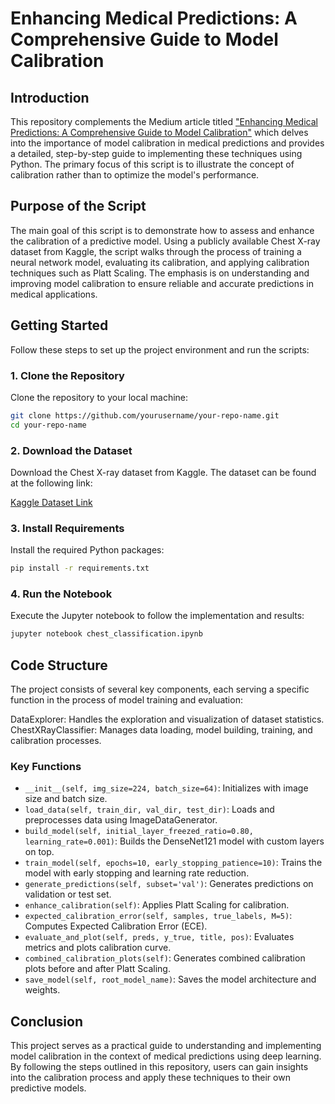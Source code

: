 # Enhancing Medical Predictions: A Comprehensive Guide to Model Calibration

## Introduction

This repository complements the Medium article titled ["Enhancing Medical Predictions: A Comprehensive Guide to Model Calibration"](https://medium.com/@cartelgouabou/enhancing-medical-predictions-a-comprehensive-guide-to-model-calibration-3ea741be88d7) which delves into the importance of model calibration in medical predictions and provides a detailed, step-by-step guide to implementing these techniques using Python. The primary focus of this script is to illustrate the concept of calibration rather than to optimize the model's performance.

## Purpose of the Script

The main goal of this script is to demonstrate how to assess and enhance the calibration of a predictive model. Using a publicly available Chest X-ray dataset from Kaggle, the script walks through the process of training a neural network model, evaluating its calibration, and applying calibration techniques such as Platt Scaling. The emphasis is on understanding and improving model calibration to ensure reliable and accurate predictions in medical applications.

## Getting Started

Follow these steps to set up the project environment and run the scripts:

### 1. Clone the Repository

Clone the repository to your local machine:

```bash
git clone https://github.com/yourusername/your-repo-name.git
cd your-repo-name
```

### 2. Download the Dataset
Download the Chest X-ray dataset from Kaggle. The dataset can be found at the following link:

[Kaggle Dataset Link](https://www.kaggle.com/datasets/paultimothymooney/chest-xray-pneumonia)

### 3. Install Requirements
Install the required Python packages:
```bash
pip install -r requirements.txt
```
### 4. Run the Notebook
Execute the Jupyter notebook to follow the implementation and results:
```bash
jupyter notebook chest_classification.ipynb
```

## Code Structure
The project consists of several key components, each serving a specific function in the process of model training and evaluation:

DataExplorer: Handles the exploration and visualization of dataset statistics.
ChestXRayClassifier: Manages data loading, model building, training, and calibration processes.
### Key Functions

- `__init__(self, img_size=224, batch_size=64)`: Initializes with image size and batch size.
- `load_data(self, train_dir, val_dir, test_dir)`: Loads and preprocesses data using ImageDataGenerator.
- `build_model(self, initial_layer_freezed_ratio=0.80, learning_rate=0.001)`: Builds the DenseNet121 model with custom layers on top.
- `train_model(self, epochs=10, early_stopping_patience=10)`: Trains the model with early stopping and learning rate reduction.
- `generate_predictions(self, subset='val')`: Generates predictions on validation or test set.
- `enhance_calibration(self)`: Applies Platt Scaling for calibration.
- `expected_calibration_error(self, samples, true_labels, M=5)`: Computes Expected Calibration Error (ECE).
- `evaluate_and_plot(self, preds, y_true, title, pos)`: Evaluates metrics and plots calibration curve.
- `combined_calibration_plots(self)`: Generates combined calibration plots before and after Platt Scaling.
- `save_model(self, root_model_name)`: Saves the model architecture and weights.

## Conclusion
This project serves as a practical guide to understanding and implementing model calibration in the context of medical predictions using deep learning. By following the steps outlined in this repository, users can gain insights into the calibration process and apply these techniques to their own predictive models.

